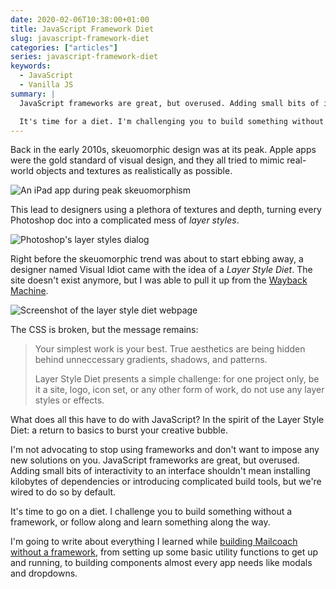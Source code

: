 ```yaml
---
date: 2020-02-06T10:38:00+01:00
title: JavaScript Framework Diet
slug: javascript-framework-diet
categories: ["articles"]
series: javascript-framework-diet
keywords:
  - JavaScript
  - Vanilla JS
summary: |
  JavaScript frameworks are great, but overused. Adding small bits of interactivity to an interface shouldn't mean installing kilobytes of dependencies or introducing complex build tools.

  It's time for a diet. I'm challenging you to build something without a framework, or follow along and learn something along the way.
---
```


Back in the early 2010s, skeuomorphic design was at its peak. Apple apps were the gold standard of visual design, and they all tried to mimic real-world objects and textures as realistically as possible.

![An iPad app during peak skeuomorphism](/media/apple-skeuomorphism.jpg)

This lead to designers using a plethora of textures and depth, turning every Photoshop doc into a complicated mess of *layer styles*.

![Photoshop's layer styles dialog](/media/photoshop-layer-styles.jpg)

Right before the skeuomorphic trend was about to start ebbing away, a designer named Visual Idiot came with the idea of a *Layer Style Diet*. The site doesn't exist anymore, but I was able to pull it up from the [Wayback Machine](https://web.archive.org/web/20121027120339/http://layerstylediet.com/).

![Screenshot of the layer style diet webpage](/media/layer-style-diet.jpg)

The CSS is broken, but the message remains:

> Your simplest work is your best. True aesthetics are being hidden behind unneccessary gradients, shadows, and patterns.
>
> Layer Style Diet presents a simple challenge: for one project only, be it a site, logo, icon set, or any other form of work, do not use any layer styles or effects.

What does all this have to do with JavaScript? In the spirit of the Layer Style Diet: a return to basics to burst your creative bubble.

I'm not advocating to stop using frameworks and don't want to impose any new solutions on you. JavaScript frameworks are great, but overused. Adding small bits of interactivity to an interface shouldn't mean installing kilobytes of dependencies or introducing complicated build tools, but we're wired to do so by default.

It's time to go on a diet. I challenge you to build something without a framework, or follow along and learn something along the way.

I'm going to write about everything I learned while [building Mailcoach without a framework](https://sebastiandedeyne.com/mailcoachs-lack-of-javascript-stack/), from setting up some basic utility functions to get up and running, to building components almost every app needs like modals and dropdowns.
